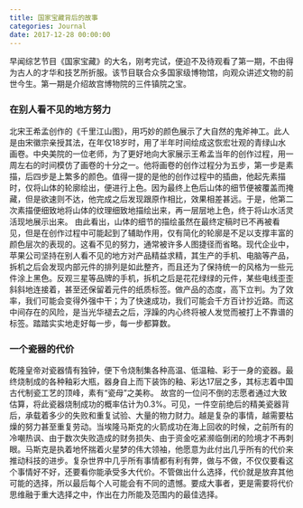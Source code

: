 ```yaml
---
title: 国家宝藏背后的故事
categories: Journal
date: 2017-12-28 00:00:00
---
```

早闻综艺节目《国家宝藏》的大名，刚考完试，便迫不及待观看了第一期，不由得为古人的才华和技艺所折服。该节目联合众多国家级博物馆，向观众讲述文物的前世今生。第一期是介绍故宫博物院的三件镇院之宝。
### 在别人看不见的地方努力
北宋王希孟创作的《千里江山图》，用巧妙的颜色展示了大自然的鬼斧神工。此人是由宋徽宗亲授其法，在年仅18岁时，用了半年时间绘成这恢宏壮观的青绿山水画卷。中央美院的一位老师，为了更好地向大家展示王希孟当年的创作过程，用一周左右的时间模仿了画卷的十分之一。他将画卷的创作过程分为五步，第一步是素描，后四步是上繁多的颜色。值得一提的是他的创作过程中的插曲，他起先素描时，仅将山体的轮廓绘出，便进行上色。因为最终上色后山体的细节便被覆盖而掩藏，但是欲速则不达，他完成之后发现跟原作相比，效果相差甚远。于是，他第二次素描便细致地将山体的纹理细致地描绘出来，再一层层地上色，终于将山水活灵活现地展示出来。
由此看出，山体的细节的描绘虽然在最终定稿时已不再被看见，但是在创作过程中可能起到了辅助作用，仅有简化的轮廓是不足以支撑丰富的颜色层次的表现的。这看不见的努力，通常被许多人图捷径而省略。现代企业中，苹果公司坚持在别人看不见的地方对产品精益求精，其生产的手机、电脑等产品，拆机之后会发现内部元件的排列是如此整齐，而且还为了保持统一的风格为一些元件涂上黑色。反观三星等品牌的手机，拆机之后是花花绿绿的元件，某些电线歪歪斜斜地连接着，甚至还保留着元件的纸质标签。做产品的态度，高下立判。为了效率，我们可能会变得外强中干；为了快速成功，我们可能会千方百计抄近路。而这中间存在的风险，是当光华褪去之后，浮躁的内心终将被人发觉而被打上不靠谱的标签。踏踏实实地走好每一步，每一步都算数。
### 一个瓷器的代价
乾隆皇帝对瓷器情有独钟，便下令烧制集各种高温、低温釉、彩于一身的瓷器。最终烧制成的各种釉彩大瓶，器身自上而下装饰的釉、彩达17层之多，其标志着中国古代制瓷工艺的顶峰，素有“瓷母”之美称。
故宫的一位问不倒的志愿者通过大致估算，将此瓷器烧制成功的概率估计为0.3%。可见，一件空前绝后的精美瓷器背后，承载着多少的失败和重复试验、大量的物力财力。越是复杂的事情，越需要枯燥的努力甚至重复劳动。当埃隆马斯克的火箭成功在海上回收的时候，之前所有的冷嘲热讽、由于数次失败造成的财务损失、由于资金吃紧濒临倒闭的险境才不再刺眼。马斯克是执着地怀揣着火星梦的伟大领袖，他愿意为此付出几乎所有的代价来推动科技的进步。复杂世界中几乎所有事情都有利有弊，做与不做，不仅仅要看这个事情好不好，还要看你能承受多大代价。不管做出什么选择，代价就是放弃其他可能的选择，所以最后每个人可能会有不同的遗憾。要成大事者，更是需要将代价思维融于重大选择之中，作出在力所能及范围内的最佳选择。



